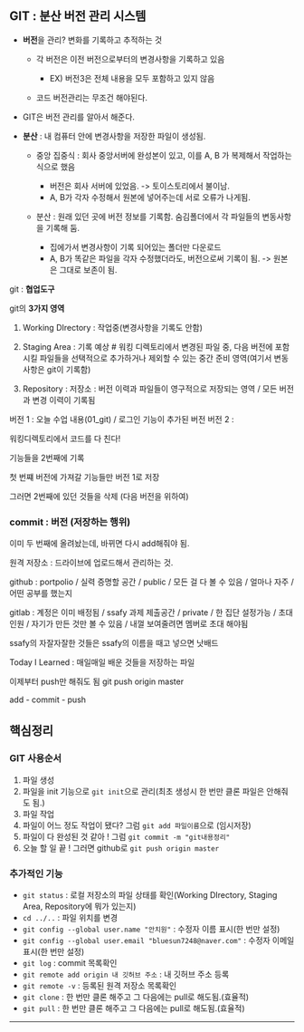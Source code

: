## GIT : 분산 버전 관리 시스템

- **버전**을 관리? 변화를 기록하고 추적하는 것
  - 각 버전은 이전 버전으로부터의 변경사항을 기록하고 있음
    - EX) 버전3은 전체 내용을 모두 포함하고 있지 않음

  - 코드 버전관리는 무조건 해야된다.

- GIT은 버전 관리를 알아서 해준다.

- **분산** : 내 컴퓨터 안에 변경사항을 저장한 파일이 생성됨.
  - 중앙 집중식 : 회사 중앙서버에 완성본이 있고, 이를 A, B 가 복제해서 작업하는 식으로 했음
    - 버전은 회사 서버에 있었음. -> 토이스토리에서 불이남.
    - A, B가 각자 수정해서 원본에 넣어주는데 서로 오류가 나게됨.

  - 분산 : 원래 있던 곳에 버전 정보를 기록함. 숨김폴더에서 각 파일들의 변동사항을 기록해 둠.
    - 집에가서 변경사항이 기록 되어있는 폴더만 다운로드
    - A, B가 똑같은 파일을 각자 수정했더라도, 버전으로써 기록이 됨. -> 원본은 그대로 보존이 됨.

git : **협업도구**

git의 **3가지 영역**
1. Working DIrectory : 작업중(변경사항을 기록도 안함)

2. Staging Area : 기록 예상 # 워킹 디렉토리에서 변경된 파일 중, 다음 버전에 포함시킬 파일들을 선택적으로  추가하거나 제외할 수 있는 중간 준비 영역(여기서 변동사항은 git이 기록함)

3. Repository : 저장소 : 버전 이력과 파일들이 영구적으로 저장되는 영역 / 모든 버전과 변경 이력이 기록됨


버전 1 : 오늘 수업 내용(01_git) / 로그인 기능이 추가된 버전
버전 2 : 


워킹디렉토리에서 코드를 다 친다!

기능들을 2번째에 기록

첫 번쨰 버전에 가져갈 기능들만 버전 1로 저장

그러면 2번째에 있던 것들을 삭제 (다음 버전을 위하여)

### commit : 버전 (저장하는 행위)

이미 두 번째에 올려놨는데, 바뀌면 다시 add해줘야 됨.

원격 저장소 : 드라이브에 업로드해서 관리하는 것.

github : portpolio / 실력 증명할 공간 / public / 모든 걸 다 볼 수 있음 / 얼마나 자주 / 어떤 공부를 했는지

gitlab : 계정은 이미 배정됨 / ssafy 과제 제출공간 / private / 한 집단 설정가능 / 초대인원 /
         자기가 만든 것만 볼 수 있음 / 내껄 보여줄려면 멤버로 초대 해야됨

ssafy의 자잘자잘한 것들은 ssafy의 이름을 때고 넣으면 낫배드

Today I Learned : 매일매일 배운 것들을 저장하는 파일

이제부터 push만 해줘도 됨
git push origin master

add - commit - push

## 핵심정리

### GIT 사용순서
1. 파일 생성
2. 파일을 init 기능으로 `git init`으로 관리(최초 생성시 한 번만 클론 파일은 안해줘도 됨.)
3. 파일 작업
4. 파일이 어느 정도 작업이 됐다? 그럼 `git add 파일이름`으로 (임시저장) 
5. 파일이 다 완성된 것 같아 ! 그럼 `git commit -m "git내용정리"`
6. 오늘 할 일 끝 !  그러면 github로 `git push origin master`

### 추가적인 기능
- `git status` : 로컬 저장소의 파일 상태를 확인(Working DIrectory, Staging Area, Repository에 뭐가 있는지)
- `cd ../..` : 파일 위치를 변경
- `git config --global user.name "안치원"` : 수정자 이름 표시(한 번만 설정)
- `git config --global user.email "bluesun7248@naver.com"` : 수정자 이메일 표시(한 번만 설정)
- `git log` : commit 목록확인
- `git remote add origin 내 깃허브 주소` : 내 깃허브 주소 등록
- `git remote -v` : 등록된 원격 저장소 목록확인
- `git clone` : 한 번만 클론 해주고 그 다음에는 pull로 해도됨.(효율적)
- `git pull` : 한 번만 클론 해주고 그 다음에는 pull로 해도됨.(효율적)

---

